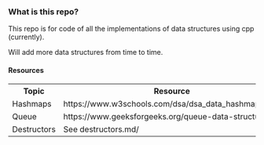 
### What is this repo?
This repo is for code of all the implementations of data structures using cpp (currently).

Will add more data structures from time to time.

#### Resources
<table>
  <tr>
    <th>Topic</th>
    <th>Resource</th>
  </tr>

  <tr>
    <td>Hashmaps</td>
    <td>https://www.w3schools.com/dsa/dsa_data_hashmaps.php</td>
  </tr>
  <tr>
    <td>Queue</td>
    <td>https://www.geeksforgeeks.org/queue-data-structure/<td>
  </tr>
  <tr>
    <td>Destructors</td>
    <td>See destructors.md/<td>
  </tr>
</table>

